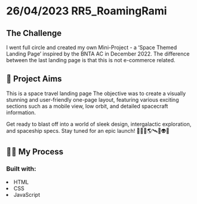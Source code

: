# 26/04/2023 RR5_RoamingRami

##  The Challenge

I went full circle and created my own Mini-Project - a ‘Space Themed Landing Page’ inspired by the BNTA AC in December 2022. The difference between the last landing page is that this is not e-commerce related.

## 🎯 Project Aims

This is a space travel landing page The objective was to create a visually stunning and user-friendly one-page layout, featuring various exciting sections such as a mobile view, low orbit, and detailed spacecraft information.

Get ready to blast off into a world of sleek design, intergalactic exploration, and spaceship specs. Stay tuned for an epic launch! 🚀👨‍🚀🌎🛰️💫👽🌌

<h2>👨‍💻 My Process</h2>
<h3>Built with:</h3>
<li>HTML</li>
<li>CSS</li>
<li>JavaScript</li>
